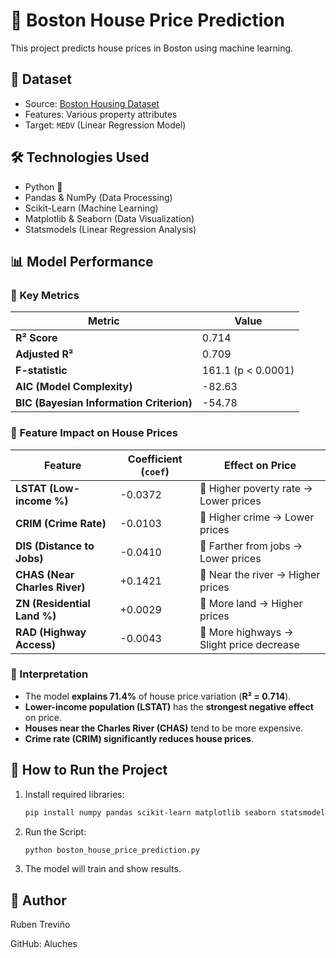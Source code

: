 # 🏡 Boston House Price Prediction

This project predicts house prices in Boston using machine learning.

## 📂 Dataset
- Source: [Boston Housing Dataset](https://www.kaggle.com/datasets)
- Features: Various property attributes
- Target: `MEDV` (Linear Regression Model)

## 🛠 Technologies Used
- Python 🐍
- Pandas & NumPy (Data Processing)
- Scikit-Learn (Machine Learning)
- Matplotlib & Seaborn (Data Visualization)
- Statsmodels (Linear Regression Analysis)

## 📊 Model Performance

### **🔹 Key Metrics**
| Metric | Value |
|--------|-------|
| **R² Score** | 0.714 |
| **Adjusted R²** | 0.709 |
| **F-statistic** | 161.1 (p < 0.0001) |
| **AIC (Model Complexity)** | -82.63 |
| **BIC (Bayesian Information Criterion)** | -54.78 |

### **🔹 Feature Impact on House Prices**
| Feature | Coefficient (`coef`) | Effect on Price |
|---------|----------------|----------------|
| **LSTAT (Low-income %)** | -0.0372 | 🔻 Higher poverty rate → Lower prices |
| **CRIM (Crime Rate)** | -0.0103 | 🔻 Higher crime → Lower prices |
| **DIS (Distance to Jobs)** | -0.0410 | 🔻 Farther from jobs → Lower prices |
| **CHAS (Near Charles River)** | +0.1421 | 🔺 Near the river → Higher prices |
| **ZN (Residential Land %)** | +0.0029 | 🔺 More land → Higher prices |
| **RAD (Highway Access)** | -0.0043 | 🔻 More highways → Slight price decrease |

### **📌 Interpretation**
- The model **explains 71.4%** of house price variation (**R² = 0.714**).
- **Lower-income population (LSTAT)** has the **strongest negative effect** on price.
- **Houses near the Charles River (CHAS)** tend to be more expensive.
- **Crime rate (CRIM) significantly reduces house prices**.

## 🚀 How to Run the Project
1. Install required libraries:
   ```bash
   pip install numpy pandas scikit-learn matplotlib seaborn statsmodels
   
2. Run the Script:
   ```bash
   python boston_house_price_prediction.py

3. The model will train and show results.

## 📝 Author
Ruben Treviño

GitHub: Aluches
   